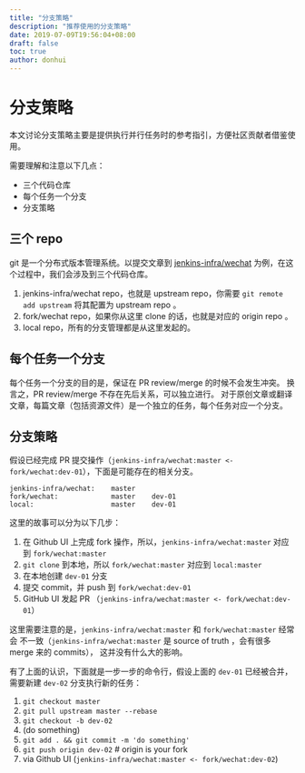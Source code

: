 ```yaml
---
title: "分支策略"
description: "推荐使用的分支策略"
date: 2019-07-09T19:56:04+08:00
draft: false
toc: true
author: donhui
---
```


# 分支策略

本文讨论分支策略主要是提供执行并行任务时的参考指引，方便社区贡献者借鉴使用。

需要理解和注意以下几点：
- 三个代码仓库
- 每个任务一个分支
- 分支策略

## 三个 repo
git 是一个分布式版本管理系统。以提交文章到 [jenkins-infra/wechat](https://github.com/jenkins-infra/wechat) 为例，在这个过程中，我们会涉及到三个代码仓库。
1. jenkins-infra/wechat repo，也就是 upstream repo，你需要 `git remote add upstream` 将其配置为 upstream repo 。
2. fork/wechat repo，如果你从这里 clone 的话，也就是对应的 origin repo 。
3. local repo，所有的分支管理都是从这里发起的。

## 每个任务一个分支
每个任务一个分支的目的是，保证在 PR review/merge 的时候不会发生冲突。
换言之，PR review/merge 不存在先后关系，可以独立进行。
对于原创文章或翻译文章，每篇文章（包括资源文件）是一个独立的任务，每个任务对应一个分支。

## 分支策略

假设已经完成 PR 提交操作（`jenkins-infra/wechat:master <- fork/wechat:dev-01`），下面是可能存在的相关分支。

```
jenkins-infra/wechat:    master
fork/wechat:             master    dev-01
local:                   master    dev-01
```

这里的故事可以分为以下几步：

1. 在 Github UI 上完成 fork 操作，所以，`jenkins-infra/wechat:master` 对应到 `fork/wechat:master`
2. `git clone` 到本地，所以 `fork/wechat:master` 对应到 `local:master`
3. 在本地创建 `dev-01` 分支
4. 提交 commit，并 push 到 `fork/wechat:dev-01`
5. GitHub UI 发起 PR （`jenkins-infra/wechat:master <- fork/wechat:dev-01`）

这里需要注意的是，`jenkins-infra/wechat:master` 和 `fork/wechat:master` 经常会
不一致（`jenkins-infra/wechat:master` 是 source of truth ，会有很多 merge 来的 commits），
这并没有什么大的影响。

有了上面的认识，下面就是一步一步的命令行，假设上面的 `dev-01` 已经被合并，需要新建 `dev-02` 分支执行新的任务：

1. `git checkout master`
2. `git pull upstream master --rebase`
3. `git checkout -b dev-02`
3. (do something)
4. `git add . && git commit -m 'do something'`
5. `git push origin dev-02` # origin is your fork
6. via Github UI (`jenkins-infra/wechat:master <- fork/wechat:dev-02`)

